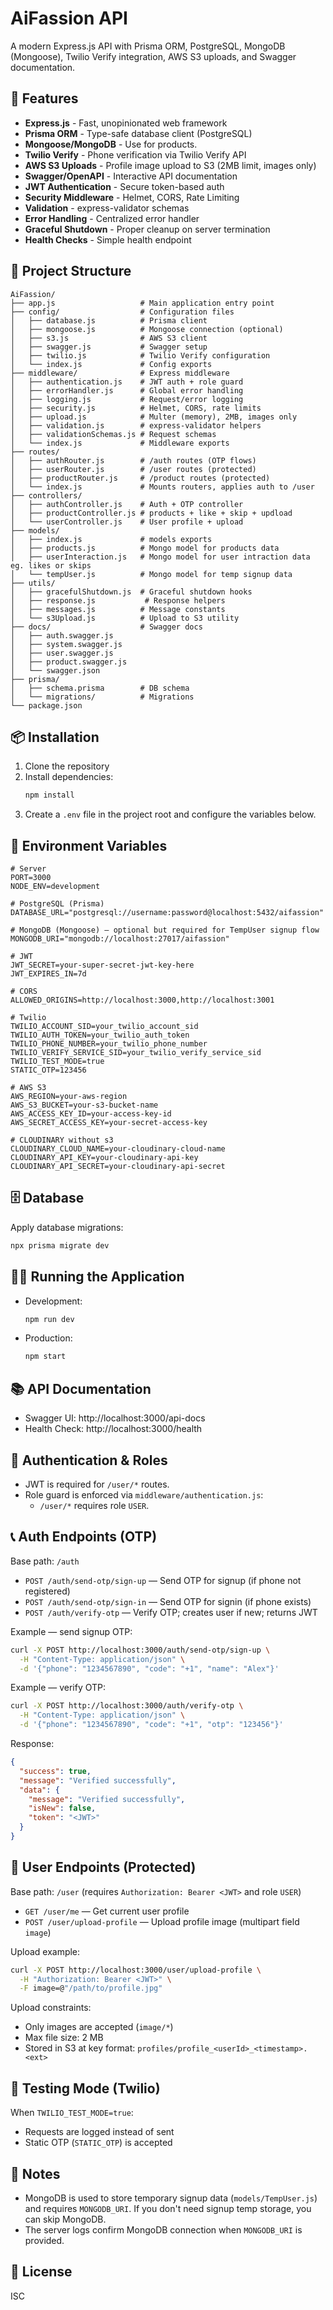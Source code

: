 # AiFassion API

A modern Express.js API with Prisma ORM, PostgreSQL, MongoDB (Mongoose), Twilio Verify integration, AWS S3 uploads, and Swagger documentation.

## 🚀 Features

- **Express.js** - Fast, unopinionated web framework
- **Prisma ORM** - Type-safe database client (PostgreSQL)
- **Mongoose/MongoDB** - Use for products.
- **Twilio Verify** - Phone verification via Twilio Verify API
- **AWS S3 Uploads** - Profile image upload to S3 (2MB limit, images only)
- **Swagger/OpenAPI** - Interactive API documentation
- **JWT Authentication** - Secure token-based auth
- **Security Middleware** - Helmet, CORS, Rate Limiting
- **Validation** - express-validator schemas
- **Error Handling** - Centralized error handler
- **Graceful Shutdown** - Proper cleanup on server termination
- **Health Checks** - Simple health endpoint

## 📁 Project Structure

```
AiFassion/
├── app.js                   # Main application entry point
├── config/                  # Configuration files
│   ├── database.js          # Prisma client
│   ├── mongoose.js          # Mongoose connection (optional)
│   ├── s3.js                # AWS S3 client
│   ├── swagger.js           # Swagger setup
│   ├── twilio.js            # Twilio Verify configuration
│   └── index.js             # Config exports
├── middleware/              # Express middleware
│   ├── authentication.js    # JWT auth + role guard
│   ├── errorHandler.js      # Global error handling
│   ├── logging.js           # Request/error logging
│   ├── security.js          # Helmet, CORS, rate limits
│   ├── upload.js            # Multer (memory), 2MB, images only
│   ├── validation.js        # express-validator helpers
│   ├── validationSchemas.js # Request schemas
│   └── index.js             # Middleware exports
├── routes/
│   ├── authRouter.js        # /auth routes (OTP flows)
│   ├── userRouter.js        # /user routes (protected)
│   ├── productRouter.js     # /product routes (protected)
│   └── index.js             # Mounts routers, applies auth to /user
├── controllers/
│   ├── authController.js    # Auth + OTP controller
│   ├── productController.js # products + like + skip + updload
│   └── userController.js    # User profile + upload
├── models/
│   ├── index.js             # models exports
│   ├── products.js          # Mongo model for products data
│   ├── userInteraction.js   # Mongo model for user intraction data eg. likes or skips
│   └── tempUser.js          # Mongo model for temp signup data
├── utils/
│   ├── gracefulShutdown.js  # Graceful shutdown hooks
│   ├── response.js           # Response helpers
│   ├── messages.js          # Message constants
│   └── s3Upload.js          # Upload to S3 utility
├── docs/                    # Swagger docs
│   ├── auth.swagger.js
│   ├── system.swagger.js
│   ├── user.swagger.js
│   ├── product.swagger.js
│   └── swagger.json
├── prisma/
│   ├── schema.prisma        # DB schema
│   └── migrations/          # Migrations
└── package.json
```

## 📦 Installation

1. Clone the repository
2. Install dependencies:
   ```bash
   npm install
   ```
3. Create a `.env` file in the project root and configure the variables below.

## 📝 Environment Variables

```env
# Server
PORT=3000
NODE_ENV=development

# PostgreSQL (Prisma)
DATABASE_URL="postgresql://username:password@localhost:5432/aifassion"

# MongoDB (Mongoose) — optional but required for TempUser signup flow
MONGODB_URI="mongodb://localhost:27017/aifassion"

# JWT
JWT_SECRET=your-super-secret-jwt-key-here
JWT_EXPIRES_IN=7d

# CORS
ALLOWED_ORIGINS=http://localhost:3000,http://localhost:3001

# Twilio
TWILIO_ACCOUNT_SID=your_twilio_account_sid
TWILIO_AUTH_TOKEN=your_twilio_auth_token
TWILIO_PHONE_NUMBER=your_twilio_phone_number
TWILIO_VERIFY_SERVICE_SID=your_twilio_verify_service_sid
TWILIO_TEST_MODE=true
STATIC_OTP=123456

# AWS S3
AWS_REGION=your-aws-region
AWS_S3_BUCKET=your-s3-bucket-name
AWS_ACCESS_KEY_ID=your-access-key-id
AWS_SECRET_ACCESS_KEY=your-secret-access-key

# CLOUDINARY without s3
CLOUDINARY_CLOUD_NAME=your-cloudinary-cloud-name
CLOUDINARY_API_KEY=your-cloudinary-api-key
CLOUDINARY_API_SECRET=your-cloudinary-api-secret
```

## 🗄️ Database

Apply database migrations:
```bash
npx prisma migrate dev
```

## 🏃‍♂️ Running the Application

- Development:
  ```bash
  npm run dev
  ```
- Production:
  ```bash
  npm start
  ```

## 📚 API Documentation

- Swagger UI: http://localhost:3000/api-docs
- Health Check: http://localhost:3000/health

## 🔐 Authentication & Roles

- JWT is required for `/user/*` routes.
- Role guard is enforced via `middleware/authentication.js`:
  - `/user/*` requires role `USER`.

## 📞 Auth Endpoints (OTP)

Base path: `/auth`

- `POST /auth/send-otp/sign-up` — Send OTP for signup (if phone not registered)
- `POST /auth/send-otp/sign-in` — Send OTP for signin (if phone exists)
- `POST /auth/verify-otp` — Verify OTP; creates user if new; returns JWT

Example — send signup OTP:
```bash
curl -X POST http://localhost:3000/auth/send-otp/sign-up \
  -H "Content-Type: application/json" \
  -d '{"phone": "1234567890", "code": "+1", "name": "Alex"}'
```

Example — verify OTP:
```bash
curl -X POST http://localhost:3000/auth/verify-otp \
  -H "Content-Type: application/json" \
  -d '{"phone": "1234567890", "code": "+1", "otp": "123456"}'
```

Response:
```json
{
  "success": true,
  "message": "Verified successfully",
  "data": {
    "message": "Verified successfully",
    "isNew": false,
    "token": "<JWT>"
  }
}
```

## 👤 User Endpoints (Protected)

Base path: `/user` (requires `Authorization: Bearer <JWT>` and role `USER`)

- `GET /user/me` — Get current user profile
- `POST /user/upload-profile` — Upload profile image (multipart field `image`)

Upload example:
```bash
curl -X POST http://localhost:3000/user/upload-profile \
  -H "Authorization: Bearer <JWT>" \
  -F image=@"/path/to/profile.jpg"
```

Upload constraints:
- Only images are accepted (`image/*`)
- Max file size: 2 MB
- Stored in S3 at key format: `profiles/profile_<userId>_<timestamp>.<ext>`

## 🧪 Testing Mode (Twilio)

When `TWILIO_TEST_MODE=true`:
- Requests are logged instead of sent
- Static OTP (`STATIC_OTP`) is accepted

## 🧰 Notes

- MongoDB is used to store temporary signup data (`models/TempUser.js`) and requires `MONGODB_URI`. If you don't need signup temp storage, you can skip MongoDB.
- The server logs confirm MongoDB connection when `MONGODB_URI` is provided.

## 📄 License

ISC
